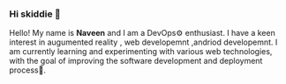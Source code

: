 ###                                                                                Hi skiddie 👋
Hello! My name is **Naveen** and I am a DevOps⚙️ enthusiast. I have a keen interest in augumented reality , web developemnt  ,andriod developemnt. I am currently learning and experimenting with various web technologies, with the goal of improving the software development and deployment process🤖.


<!--
**NaveenSiva72/NaveenSiva72** is a ✨ _special_ ✨ repository because its `README.md` (this file) appears on your GitHub profile.

Here are some ideas to get you started:

- 🔭 I’m currently working on ...
- 🌱 I’m currently learning ...
- 👯 I’m looking to collaborate on ...
- 🤔 I’m looking for help with ...
- 💬 Ask me about ...
- 📫 How to reach me: ...
- 😄 Pronouns: ...
- ⚡ Fun fact: ...
-->

